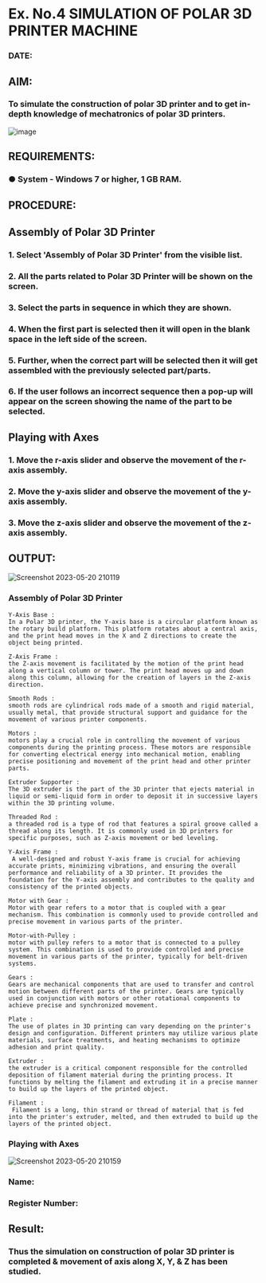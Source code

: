 # Ex. No.4 SIMULATION OF POLAR 3D PRINTER MACHINE

### DATE: 

## AIM:
### To simulate the construction of polar 3D printer and to get in-depth knowledge of mechatronics of polar 3D printers.

![image](https://github.com/Sellakumar1987/Ex.-No.-4---SIMULATION-OF-POLAR-3D-PRINTER-MACHINE/assets/113594316/b551f195-9877-49a2-99bb-a9efcfb3381a)

## REQUIREMENTS:
### ●	System - Windows 7 or higher, 1 GB RAM.

## PROCEDURE:

## Assembly of Polar 3D Printer
### 1.	Select 'Assembly of Polar 3D Printer' from the visible list.
### 2.	All the parts related to Polar 3D Printer will be shown on the screen.
### 3.	Select the parts in sequence in which they are shown.
### 4.	When the first part is selected then it will open in the blank space in the left side of the screen.
### 5.	Further, when the correct part will be selected then it will get assembled with the previously selected part/parts.
### 6.	If the user follows an incorrect sequence then a pop-up will appear on the screen showing the name of the part to be selected.

## Playing with Axes
### 1.	Move the r-axis slider and observe the movement of the r-axis assembly.
### 2.	Move the y-axis slider and observe the movement of the y-axis assembly.
### 3.	Move the z-axis slider and observe the movement of the z-axis assembly.

## OUTPUT:
![Screenshot 2023-05-20 210119](https://github.com/AsinVardhini/Ex.-No.-4---SIMULATION-OF-POLAR-3D-PRINTER-MACHINE/assets/119417735/696f9302-fbac-4d8c-b252-93167b4802f2)

### Assembly of Polar 3D Printer
```
Y-Axis Base :
In a Polar 3D printer, the Y-axis base is a circular platform known as the rotary build platform. This platform rotates about a central axis, and the print head moves in the X and Z directions to create the object being printed.

Z-Axis Frame :
the Z-axis movement is facilitated by the motion of the print head along a vertical column or tower. The print head moves up and down along this column, allowing for the creation of layers in the Z-axis direction.

Smooth Rods :
smooth rods are cylindrical rods made of a smooth and rigid material, usually metal, that provide structural support and guidance for the movement of various printer components.

Motors :
motors play a crucial role in controlling the movement of various components during the printing process. These motors are responsible for converting electrical energy into mechanical motion, enabling precise positioning and movement of the print head and other printer parts.

Extruder Supporter :
The 3D extruder is the part of the 3D printer that ejects material in liquid or semi-liquid form in order to deposit it in successive layers within the 3D printing volume.

Threaded Rod :
a threaded rod is a type of rod that features a spiral groove called a thread along its length. It is commonly used in 3D printers for specific purposes, such as Z-axis movement or bed leveling.

Y-Axis Frame :
 A well-designed and robust Y-axis frame is crucial for achieving accurate prints, minimizing vibrations, and ensuring the overall performance and reliability of a 3D printer. It provides the foundation for the Y-axis assembly and contributes to the quality and consistency of the printed objects.
 
Motor with Gear :
Motor with gear refers to a motor that is coupled with a gear mechanism. This combination is commonly used to provide controlled and precise movement in various parts of the printer.

Motor-with-Pulley :
motor with pulley refers to a motor that is connected to a pulley system. This combination is used to provide controlled and precise movement in various parts of the printer, typically for belt-driven systems.

Gears :
Gears are mechanical components that are used to transfer and control motion between different parts of the printer. Gears are typically used in conjunction with motors or other rotational components to achieve precise and synchronized movement.
 
Plate :
The use of plates in 3D printing can vary depending on the printer's design and configuration. Different printers may utilize various plate materials, surface treatments, and heating mechanisms to optimize adhesion and print quality.

Extruder :
the extruder is a critical component responsible for the controlled deposition of filament material during the printing process. It functions by melting the filament and extruding it in a precise manner to build up the layers of the printed object.

Filament :
 Filament is a long, thin strand or thread of material that is fed into the printer's extruder, melted, and then extruded to build up the layers of the printed object.

```
### Playing with Axes

![Screenshot 2023-05-20 210159](https://github.com/AsinVardhini/Ex.-No.-4---SIMULATION-OF-POLAR-3D-PRINTER-MACHINE/assets/119417735/5685d931-79f1-4e63-bc3c-68d2c092871e)


### Name:
### Register Number:

## Result: 
### Thus the simulation on construction of polar 3D printer is completed & movement of axis along X, Y, & Z has been studied.
